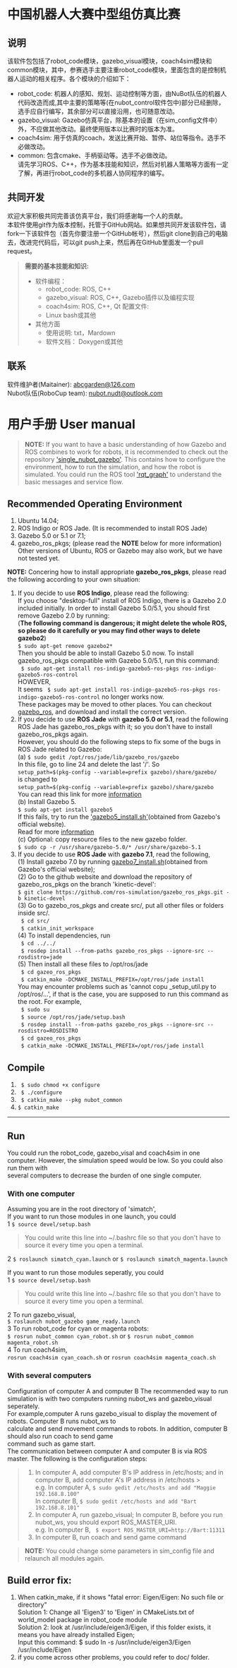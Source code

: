 # 中国机器人大赛中型组仿真比赛
## 说明
该软件包包括了robot_code模块，gazebo_visual模块，coach4sim模块和common模块，其中，参赛选手主要注重robot_code模块，里面包含的是控制机器人运动的相关程序。各个模块的介绍如下：   

 - robot_code: 机器人的感知、规划、运动控制等方面，由NuBot队伍的机器人代码改造而成,其中主要的策略等(在nubot_control软件包中)部分已经删除，选手应自行编写，其余部分可以直接沿用，也可随意改动。
 -  gazebo_visual: Gazebo仿真平台，除基本的设置（在sim_config文件中）外，不应做其他改动。最终使用版本以比赛时的版本为准。   
 - coach4sim: 用于仿真的coach，发送比赛开始、暂停、站位等指令。选手不必做改动。
 - common: 包含cmake、手柄驱动等。选手不必做改动。   
请先学习ROS、C++，作为基本技能和知识，然后对机器人策略等方面有一定了解，再进行robot_code的多机器人协同程序的编写。

## 共同开发
欢迎大家积极共同完善该仿真平台，我们将感谢每一个人的贡献。   
本软件使用git作为版本控制，托管于GitHub网站。如果想共同开发该软件包，请fork一下该软件包（首先你要注册一个GitHub帐号），然后git clone到自己的电脑去，改进完代码后，可以git push上来，然后再在GitHub里面发一个pull request。   

> **需要的基本技能和知识:**  
> 
>  - 软件编程： 
> 	 - robot_code: ROS, C++    
> 	 - gazebo_visual: ROS, C++, Gazebo插件以及编程实现    
> 	 - coach4sim:	 ROS, C++, Qt    配置文件:	 
> 	 - Linux bash或其他 
>  - 其他方面   
> 	 - 使用说明:	  txt，Mardown 
> 	 - 软件文档：	 Doxygen或其他

## 联系
软件维护者(Maitainer): abcgarden@126.com    
Nubot队伍(RoboCup team): nubot.nudt@outlook.com

# 用户手册 User manual
> **NOTE:** 
> If you want to have a basic understanding of how Gazebo and ROS combines to work for robots, it is recommended to check out the repository ['single_nubot_gazebo'](https://github.com/nubot-nudt/single_nubot_gazebo).
> This contains how to configure the environment, how to run the simulation, and how the robot is simulated. You could run the ROS tool ['rqt_graph'](http://wiki.ros.org/rqt_graph) to
> understand the basic messages and service flow. 

## Recommended Operating Environment
1. Ubuntu 14.04; 
2. ROS Indigo or ROS Jade. (It is recommended to install ROS Jade)
3. Gazebo 5.0 or 5.1 or 7.1;
4. gazebo_ros_pkgs; (please read the **NOTE** below for more information)  
Other versions of Ubuntu, ROS or Gazebo may also work, but we have not tested yet.

**NOTE:** 
Concering how to install appropriate **gazebo_ros_pkgs**, please read the following according to your own situation:   
1.  If you decide to use **ROS Indigo**, please read the following:   
If you choose "desktop-full" install of ROS Indigo, there is a Gazebo 2.0 included initially. In order to install Gazebo 5.0/5.1, you should first remove Gazebo 2.0 by running:   
(**The following command is dangerous; it might delete the whole ROS, so please do it carefully or you may find other ways to delete gazebo2**)   
` $ sudo apt-get remove gazebo2* `    
Then you should be able to install Gazebo 5.0 now. To install gazebo_ros_pkgs compatible with Gazebo
5.0/5.1, run this command:   
` $ sudo apt-get install ros-indigo-gazebo5-ros-pkgs ros-indigo-gazebo5-ros-control`   
HOWEVER,     
It seems ` $ sudo apt-get install ros-indigo-gazebo5-ros-pkgs ros-indigo-gazebo5-ros-control` no longer works now.    
These packages may be moved to other places. You can checkout [gazebo_ros](https://github.com/ros-simulation/gazebo_ros_pkgs.git),
and download and install the correct version.   
2. If you decide to use **ROS Jade** with **gazebo 5.0 or 5.1**, read the following   
ROS Jade has gazebo_ros_pkgs with it; so you don't have to install gazebo_ros_pkgs again.  
However, you should do the following steps to fix some of the bugs in ROS Jade related to Gazebo:        
   (a) `$ sudo gedit /opt/ros/jade/lib/gazebo_ros/gazebo`    
In this file, go to line 24 and delete the last '/'. So    
`setup_path=$(pkg-config --variable=prefix gazebo)/share/gazebo/`    
is changed to     
`setup_path=$(pkg-config --variable=prefix gazebo)/share/gazebo`    
You can read this link for more [information](http://answers.ros.org/question/215796/problem-for-install-gazebo_ros_package/)   
   (b) Install Gazebo 5.     
   `$ sudo apt-get install gazebo5`     
If this fails, try to run the ['gazebo5_install.sh'](https://github.com/nubot-nudt/simatch/blob/master/gazebo5_install.sh)(obtained from Gazebo's official website).    
Read for more [information](http://answers.ros.org/question/217970/ros-jade-and-gazebo-50-migration-problem/)   
  (c) Optional: copy resource files to the new gazebo folder.    
   `$ sudo cp -r /usr/share/gazebo-5.0/* /usr/share/gazebo-5.1`      
3. If you decide to use **ROS Jade** with **gazebo 7.1**, read the following,    
(1) Install gazebo 7.0 by running [gazebo7_install.sh](https://github.com/nubot-nudt/simatch/blob/master/gazebo7_install.sh)(obtained from Gazebo's official website);      
(2) Go to the github website and download the repository of gazebo_ros_pkgs on the branch 'kinetic-devel':      
`$ git clone https://github.com/ros-simulation/gazebo_ros_pkgs.git -b kinetic-devel`     
(3) Go to gazebo_ros_pkgs and create src/, put all other files or folders inside src/.    
` $ cd src/`   
` $ catkin_init_workspace`   
(4) To install dependencies, run    
` $ cd ../../`   
` $ rosdep install --from-paths gazebo_ros_pkgs --ignore-src --rosdistro=jade`      
(5) Then install all these files to /opt/ros/jade   
` $ cd gazeo_ros_pkgs`   
` $ catkin_make -DCMAKE_INSTALL_PREFIX=/opt/ros/jade install`    
You may encounter problems such as 'cannot copu _setup_util.py to /opt/ros/...', if that is the case, you are supposed
to run this command as the root. For example,      
` $ sudo su`   
` $ source /opt/ros/jade/setup.bash`   
` $ rosdep install --from-paths gazebo_ros_pkgs --ignore-src --rosdistro=ROSDISTRO`   
` $ cd gazeo_ros_pkgs`   
` $ catkin_make -DCMAKE_INSTALL_PREFIX=/opt/ros/jade install`   

## Compile
1. ` $ sudo chmod +x configure`
2. ` $ ./configure`
3. ` $ catkin_make --pkg nubot_common`
4. ` $ catkin_make `

--------------------------
## Run
  You could run the robot_code, gazebo_visal and coach4sim in one computer. However, the simulation speed would be low. So you could also run them with   
  several computers to decrease the burden of one single computer.
### With one computer
Assuming you are in the root directory of 'simatch',   
If you want to run those modules in one launch, you could   
1 `$ source devel/setup.bash` 

> You could write this line into ~/.bashrc file so that you don't have to source it every time you open a terminal. 

2 `$ roslaunch simatch_cyan.launch` or `$ roslaunch simatch_magenta.launch`   


If you want to run those modules seperatly, you could   
1 `$ source devel/setup.bash`   

> You could write this line into ~/.bashrc file so that you don't have to source it every time you open a terminal.   

2 To run gazebo_visual,    
`$ roslaunch nubot_gazebo game_ready.launch`    
3 To run robot_code for cyan or magenta robots:      
`$ rosrun nubot_common cyan_robot.sh` or `$ rosrun nubot_common magenta_robot.sh`   
4 To run coach4sim,      
`rosrun coach4sim cyan_coach.sh` or `rosrun coach4sim magenta_coach.sh`   

### With several computers

Configuration of computer A and computer B
  The recommended way to run simulation is with two computers running nubot_ws and gazebo_visual seperately.   
For example,computer A runs gazebo_visual to display the movement of robots. Computer B runs nubot_ws to    
calculate and send  movement commands to robots. In addition, computer B should also run coach to send game    
command such as game start.    
  The communication between computer A and computer B is via ROS master. 
  The following is the configuration steps:   
> 1. In computer A, add computer B's IP address in /etc/hosts; and in computer B, add computer A's IP address in /etc/hosts >  
> e.g. In computer A, `$ sudo gedit /etc/hosts and add "Maggie 192.168.8.100"`   
>     In computer B, `$ sudo gedit /etc/hosts and add "Bart   192.168.8.101"`   
> 2. In computer A, run gazebo_visual; In computer B, before you run nubot_ws, you should export ROS_MASTER_URI.   
> e.g. In computer B, ` $ export ROS_MASTER_URI=http://Bart:11311`   
> 3. In computer B, run coach and send game command   

> **NOTE:** 
> You could change some parameters in sim_config file and relaunch all modules again.

## Build error fix:
1. When catkin_make, if it shows "fatal error: Eigen/Eigen: No such file or directory"   
Solution 1: Change all 'Eigen3' to 'Eigen' in CMakeLists.txt of world_model package in robot_code module  
Solution 2: look at /usr/include/eigen3/Eigen, if this folder exists, it means you have already installed Eigen;    
Input this command: $ sudo ln -s /usr/include/eigen3/Eigen /usr/include/Eigen   
2. if you come across other problems, you could refer to doc/ folder. 




